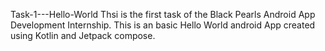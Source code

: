 Task-1---Hello-World
Thsi is the first task of the Black Pearls Android App Development Internship. This is an basic Hello World android App created using Kotlin and Jetpack compose.
